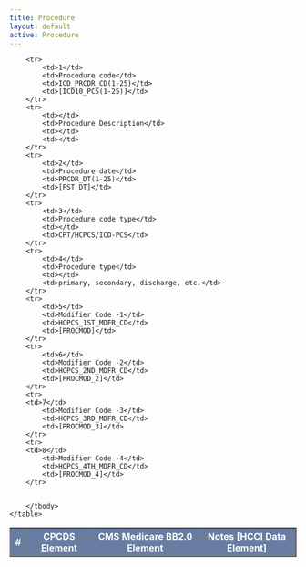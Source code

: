 ```yaml
---
title: Procedure
layout: default
active: Procedure
---
```


<style>
th {
  background-color:rgb(104,125,161) ;
  color: white;
}
tr:nth-child(even) {background-color:rgb(235,236,240);}	
tr:nth-child(odd) {background-color:rgb(212,215,224);}
</style>
<table border="1">
		<thead>
		<tr>
			<th> # </th>
			<th> CPCDS Element </th>
			<th> CMS Medicare BB2.0 Element </th>
			<th>Notes [HCCI Data Element]</th>
		</tr>
	</thead>
	        <tbody>

        <tr>
			<td>1</td>
			<td>Procedure code</td>
			<td>ICD_PRCDR_CD(1-25)</td>
			<td>[ICD10_PCS(1-25)]</td>
		</tr>
		<tr>
			<td></td>
			<td>Procedure Description</td>
			<td></td>
			<td></td>
		</tr>
		<tr>
			<td>2</td>
			<td>Procedure date</td>
			<td>PRCDR_DT(1-25)</td>
			<td>[FST_DT]</td>
		</tr>
		<tr>
			<td>3</td>
			<td>Procedure code type</td>
			<td></td>
			<td>CPT/HCPCS/ICD-PCS</td>
		</tr>
		<tr>
			<td>4</td>
			<td>Procedure type</td>
			<td></td>
			<td>primary, secondary, discharge, etc.</td>
		</tr>
		<tr>
			<td>5</td>
			<td>Modifier Code -1</td>
			<td>HCPCS_1ST_MDFR_CD</td>
			<td>[PROCMOD]</td>
		</tr>
		<tr>
			<td>6</td>
			<td>Modifier Code -2</td>
			<td>HCPCS_2ND_MDFR_CD</td>
			<td>[PROCMOD_2]</td>
		</tr>
		<tr>
		<td>7</td>
			<td>Modifier Code -3</td>
			<td>HCPCS_3RD_MDFR_CD</td>
			<td>[PROCMOD_3]</td>
		</tr>
		<tr>
		<td>8</td>
			<td>Modifier Code -4</td>
			<td>HCPCS_4TH_MDFR_CD</td>
			<td>[PROCMOD_4]</td>
		</tr>

		
		</tbody>
	</table>
